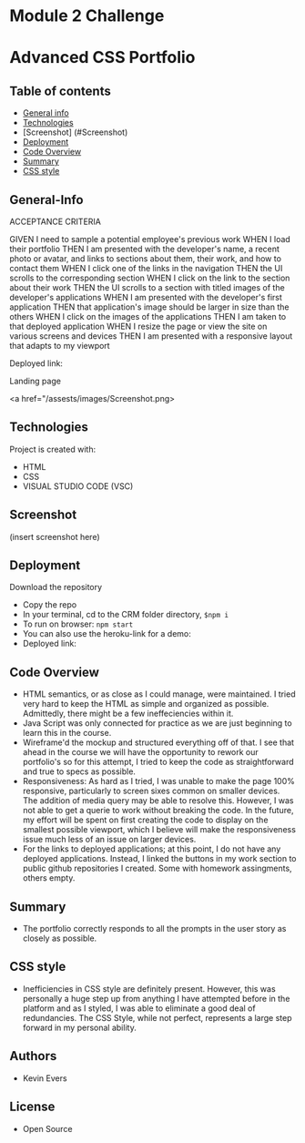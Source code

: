 # Module 2 Challenge

# Advanced CSS Portfolio

## Table of contents

- [General info](#General-Info)
- [Technologies](#Technologies)
- [Screenshot] (#Screenshot)
- [Deployment](#Deployment)
- [Code Overview](#Code-Overview)
- [Summary](#Summary)
- [CSS style](#CSS-style)

## General-Info

ACCEPTANCE CRITERIA

GIVEN I need to sample a potential employee's previous work 
WHEN I load their portfolio
THEN I am presented with the developer's name, a recent photo or avatar, and links to sections about them, their work, and how to contact them
WHEN I click one of the links in the navigation
THEN the UI scrolls to the corresponding section
WHEN I click on the link to the section about their work
THEN the UI scrolls to a section with titled images of the developer's applications
WHEN I am presented with the developer's first application
THEN that application's image should be larger in size than the others
WHEN I click on the images of the applications
THEN I am taken to that deployed application
WHEN I resize the page or view the site on various screens and devices
THEN I am presented with a responsive layout that adapts to my viewport

Deployed link:

Landing page

<a href="/assests/images/Screenshot.png>

## Technologies

Project is created with:

- HTML
- CSS
- VISUAL STUDIO CODE (VSC)

## Screenshot

(insert screenshot here)

## Deployment

Download the repository

- Copy the repo
- In your terminal, cd to the CRM folder directory, `$npm i`
- To run on browser: `npm start`
- You can also use the heroku-link for a demo:
- Deployed link:

## Code Overview

- HTML semantics, or as close as I could manage, were maintained. I tried very hard to keep the HTML as simple and organized as possible. Admittedly, there might be a few ineffeciencies within it.
- Java Script was only connected for practice as we are just beginning to learn this in the course.
- Wireframe'd the mockup and structured everything off of that. I see that ahead in the course we will have the opportunity to rework our portfolio's so for this attempt, I tried to keep the code as straightforward and true to specs as possible.
- Responsiveness: As hard as I tried, I was unable to make the page 100% responsive, particularly to screen sixes common on smaller devices. The addition of media query may be able to resolve this. However, I was not able to get a querie to work without breaking the code. In the future, my effort will be spent on first creating the code to display on the smallest possible viewport, which I believe will make the responsiveness issue much less of an issue on larger devices.
- For the links to deployed applications; at this point, I do not have any deployed applications. Instead, I linked the buttons in my work section to public github repositories I created. Some with homework assingments, others empty.

## Summary

- The portfolio correctly responds to all the prompts in the user story as closely as possible.

## CSS style

- Inefficiencies in CSS style are definitely present. However, this was personally a huge step up from anything I have attempted before in the platform and as I styled, I was able to eliminate a good deal of redundancies. The CSS Style, while not perfect, represents a large step forward in my personal ability.

## Authors

- Kevin Evers
## License

- Open Source
